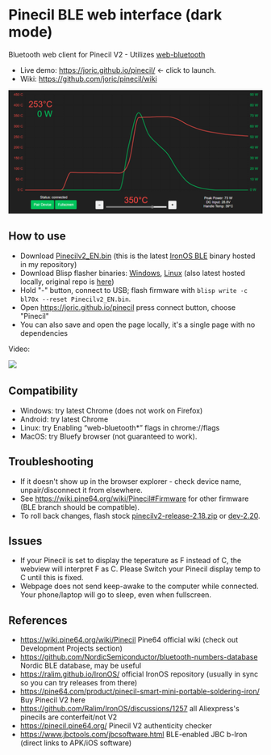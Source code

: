 # Pinecil BLE web interface (dark mode)

Bluetooth web client for Pinecil V2 - Utilizes [web-bluetooth](https://developer.mozilla.org/en-US/docs/Web/API/Web_Bluetooth_API)

* Live demo: https://joric.github.io/pinecil/ <- click to launch.
* Wiki: https://github.com/joric/pinecil/wiki



![Pinecil web ui](/pinecil_web.png)

## How to use

* Download [Pinecilv2_EN.bin](https://github.com/joric/IronOS/releases/latest/download/Pinecilv2_EN.bin) (this is the latest [IronOS BLE](https://github.com/ralim/IronOS/tree/BLE) binary hosted in my repository)
* Download Blisp flasher binaries: [Windows](https://github.com/joric/blisp/releases/latest/download/blisp-win64.zip), [Linux](https://github.com/joric/blisp/releases/latest/download/blisp-linux.tgz) (also latest hosted locally, original repo is [here](https://github.com/pine64/blisp))
* Hold "-" button, connect to USB; flash firmware with `blisp write -c bl70x --reset Pinecilv2_EN.bin`.
* Open https://joric.github.io/pinecil press connect button, choose "Pinecil"
* You can also save and open the page locally, it's a single page with no dependencies

Video:

[![](http://img.youtube.com/vi/damRcWwXpbA/hqdefault.jpg)](https://youtu.be/damRcWwXpbA)



## Compatibility
- Windows: try latest Chrome (does not work on Firefox)
- Android: try latest Chrome
- Linux: try Enabling “web-bluetooth*” flags in chrome://flags
- MacOS: try Bluefy browser (not guaranteed to work).

## Troubleshooting
* If it doesn't show up in the browser explorer - check device name, unpair/disconnect it from elsewhere.
* See https://wiki.pine64.org/wiki/Pinecil#Firmware for other firmware (BLE branch should be compatible).
* To roll back changes, flash stock [pinecilv2-release-2.18.zip](https://github.com/joric/IronOS/releases/download/v2.18/pinecilv2-release-2.18.zip) or [dev-2.20](https://github.com/joric/IronOS/releases/tag/dev-1444f9).

## Issues
- If your Pinecil is set to display the teperature as F instead of C, the webview will interpret F as C. Please Switch your Pinecil display temp to C until this is fixed.
- Webpage does not send keep-awake to the computer while connected. Your phone/laptop will go to sleep, even when fullscreen. 

## References

* https://wiki.pine64.org/wiki/Pinecil Pine64 official wiki (check out Development Projects section)
* https://github.com/NordicSemiconductor/bluetooth-numbers-database Nordic BLE database, may be useful
* https://ralim.github.io/IronOS/ official IronOS repository (usually in sync so you can try releases from there)
* https://pine64.com/product/pinecil-smart-mini-portable-soldering-iron/ Buy Pinecil V2 here
* https://github.com/Ralim/IronOS/discussions/1257 all Aliexpress's pinecils are conterfeit/not V2
* https://pinecil.pine64.org/ Pinecil V2 authenticity checker
* https://www.jbctools.com/jbcsoftware.html BLE-enabled JBC b-Iron (direct links to APK/iOS software)
